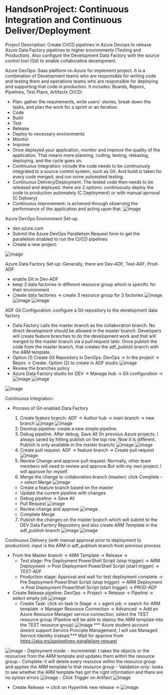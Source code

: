 # HandsonProject: Continuous Integration and Continuous Deliver/Deployment

Project Description: Create CI/CD pipelines in Azure Devops to release Azure Data Factory pipelines to higher environments (Testing and Production). Also configure the Development Data Factory with the source control tool (Git) to enable collaborative development.

Azure DevOps: Saas platform on Azure for implement project. It is a combination of Development teams who are responsible for writing code and testing them and operations teams who are responsible for deploying and supporting that code in production. It includes: Boards, Repors, Pipelines, Test Plans, Artifacts
CI/CD: 

- Plan: gather the requirements, write users' stories, break down the tasks, and plan the work for a sprint or an iteration.
- Code
- Build
- Test
- Release
- Deploy to necessary environments
- Monitor
- Improve
- Once deployed your application, monitor and improve the quality of the application. That means more planning, coding, testing, releasing, deploying, and the cycle goes on.
- Continuous Integration: include the code needs to be continuously integrated to a source control system, such as Git. And build is taken for every code merged, and run some automated testing.
- Continuous Delivery/Deployment: The tested code then needs to be released and deployed. there are 2 options: continuously deploy the code to production automately (C Deployment) or with manual aprroval (C Delivery) 
- Continuous improvement: is achieved through observing the performance of the application and acting upon that.
![image](https://github.com/britneydang/HandsonProject_CICD/assets/110323703/a2ac57b6-26b7-4045-81f2-7c13df951523)

Azure DevOps Environment Set-up
- dev.azure.com
- Submit the Azure DevOps Parallelism Request form to get the parallelism enabled to run the CI/CD pipelines
- Create a new project:

![image](https://github.com/britneydang/HandsonProject_CICD/assets/110323703/09713709-553c-40db-96d6-023278cd2b1c)

Azure Data Factory Set-up: Generally, there are Dev-ADF, Test-ADF, Prod-ADF
- enable Git in Dev-ADF
- keep 3 data factories in different resource group which is specific for their environment
- Create data factories -> create 3 resource group for 3 factories
![image](https://github.com/britneydang/HandsonProject_CICD/assets/110323703/4fefbb47-f746-4496-bfba-5db0fa5cade3)
![image](https://github.com/britneydang/HandsonProject_CICD/assets/110323703/82c4c5c1-c72c-4402-bb98-0e9301fd4ad9)
![image](https://github.com/britneydang/HandsonProject_CICD/assets/110323703/ed370683-9481-452d-a3b3-e1246ad640b8)

ADF Git Configuration: configure a Git repository to the development data factory

- Data Factory calls the master branch as the collaboration branch. No direct development should be allowed in the master branch. Developers will create feature branches to do the development work and that will merged to the master branch via a pull request later. Once publish the code from the master branch, that creates the adf_publish branch with the ARM template.
- Option (1) Create Git Repository in DevOps: DevOps -> In the project -> Repos -> Create. Option (2) to create in ADF studio
![image](https://github.com/britneydang/HandsonProject_CICD/assets/110323703/1af1fd87-1a99-4da3-b2b6-b2c2dabd5e5f)
- Review the branches policy
- Azure Data Factory studio for DEV -> Manage hub -> Git configuration ->
![image](https://github.com/britneydang/HandsonProject_CICD/assets/110323703/60ab9ed7-d603-409c-b4e7-8c78ea3a10dd)
![image](https://github.com/britneydang/HandsonProject_CICD/assets/110323703/9a560dfa-6ef4-4f43-9296-901e46898c2d)

![image](https://github.com/britneydang/HandsonProject_CICD/assets/110323703/e557f72e-2e98-4e3f-b75b-ec6dc9dd8260)

Continuous Integration:
- Process of Git-enabled Data Factory
    1. Create feature branch: ADF -> Author hub -> main branch -> new branch
![image](https://github.com/britneydang/HandsonProject_CICD/assets/110323703/08b1bbf1-a812-48b5-8959-a8af9b0da717)
![image](https://github.com/britneydang/HandsonProject_CICD/assets/110323703/f644519c-1668-4329-b261-01bac268b65a)
    2. Develop pipeline: create a new simple pipeline.
    3. Debug pipeline. After debug, Save All (In previous Azure projects, I always saved by hitting publish on the top row. Now it is different. Publish is only available in the master branch)
![image](https://github.com/britneydang/HandsonProject_CICD/assets/110323703/f647b152-b7af-49d1-9461-d16afc1162ca)
![image](https://github.com/britneydang/HandsonProject_CICD/assets/110323703/93e73e51-d9ad-42b3-8a87-816a729a354e)
    4. Create pull request: ADF -> feature branch -> Create pull request
![image](https://github.com/britneydang/HandsonProject_CICD/assets/110323703/a4443cb2-8fd5-4623-80b8-fa704e0baa03)
    5. Review Change and approve pull request: Normally, other team members will need to review and approve.But with my own project, I will approve for myself.
    6. Merge the change to collaboration branch (master): click Complete -> select Merge
![image](https://github.com/britneydang/HandsonProject_CICD/assets/110323703/7b2d762a-9be1-4840-8baa-2d6abaaf88da)

    - Create a feature branch based on the master
    - Update the current pipeline with changes
    - Debug pipeline -> Save All
    - Pull Request
![image](https://github.com/britneydang/HandsonProject_CICD/assets/110323703/e5cc7eb0-1d96-4dd8-ae6d-15bfeb437bef)
    - Review change and approve
![image](https://github.com/britneydang/HandsonProject_CICD/assets/110323703/684e026e-d4bd-4535-941d-132c56738048)
    - Complete Merge
    7.  Publish the changes on the master branch which will submit to the DEV Data Factory Repository and also create ARM Template in the adf_publish branch
![image](https://github.com/britneydang/HandsonProject_CICD/assets/110323703/472d822f-cfc1-4d1c-aea0-4660c13b2b83)
![image](https://github.com/britneydang/HandsonProject_CICD/assets/110323703/ff2ac5fe-b463-4ac9-849f-db8565e7ced3)

Continuous Delivery (with manual approval prior to deployment to production): input is the ARM in adf_publosh branch from previous process
- From the Master branch -> ARM Template -> Release ->
   - Test stage: Pre Deployment PowerShell Script (stop trigger) -> ARM Deployment -> Post Deployment PowerShell Script (start trigger) -> TEST-ADF
   - Production stage: Approval and wait for test deployment complete -> Pre Deployment PowerShell Script (stop trigger) -> ARM Deployment -> Post Deployment PowerShell Script (start trigger) -> PROD-ADF
- Create Release pipeline: DevOps -> Project -> Release -> Pipeline -> select empty job 
![image](https://github.com/britneydang/HandsonProject_CICD/assets/110323703/ebb65363-8429-42b3-b2bd-2c1cbc89dc3d)
    - Create Task: click on task in Stage -> + agent job -> search for ARM template -> Manager Resource Connection -> Advanced -> Add an Azure Resource Manager service connection, select the TEST resource group (Pipeline will be able to deploy the ARM template into the TEST resource group)
![image](https://github.com/britneydang/HandsonProject_CICD/assets/110323703/86621ded-298d-4262-bcea-fb348ca10216)
*** Azure student account doesnt support Service Principle Management, I will use Managed Service Identity instead.*** Wait for approve from https://aka.ms/azpipelines-parallelism-request 

![image](https://github.com/britneydang/HandsonProject_CICD/assets/110323703/53e14b34-9c26-4c2b-8c9a-e7d1cc3c2e2c)
    - Deployment mode:
          - Incremental: t takes the objects or the resources from the ARM template and updates them within the resource group
          - Complete: it will delete every resource within the resource group and applies the ARM template to that resource group
          - Validation only: looks to see whether the ARM template has got the right information and there are no syntax errors
![image](https://github.com/britneydang/HandsonProject_CICD/assets/110323703/a5fe822b-e7e7-4e12-822f-3484db3c9cbd)
    - Click Trigger on Artifact
![image](https://github.com/britneydang/HandsonProject_CICD/assets/110323703/190a4bde-33e6-4939-aeb7-759fbcce2fe6)
- Create Release -> click on Hyperlink new release -> 
![image](https://github.com/britneydang/HandsonProject_CICD/assets/110323703/f8579b17-ba0d-4e76-9b89-5a976a5a57d6)






